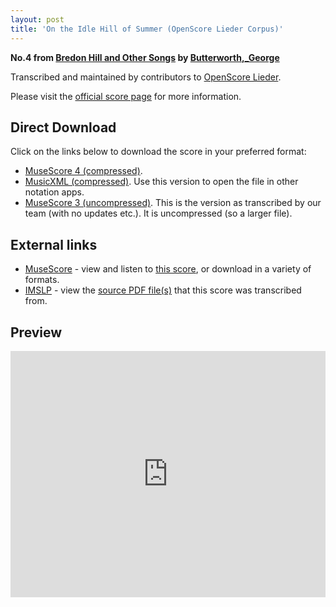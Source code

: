 ```yaml
---
layout: post
title: 'On the Idle Hill of Summer (OpenScore Lieder Corpus)'
---
```


__No.4 from [Bredon Hill and Other Songs](https://fourscoreandmore.org/openscore/lieder/Butterworth,_George/Bredon_Hill_and_Other_Songs/) by [Butterworth,_George](https://fourscoreandmore.org/openscore/lieder/Butterworth,_George)__

Transcribed and maintained by contributors to [OpenScore Lieder].

Please visit the [official score page] for more information.

[official score page]: https://musescore.com/openscore-lieder-corpus/scores/6379527
[OpenScore Lieder]: https://musescore.com/openscore-lieder-corpus

## Direct Download

Click on the links below to download the score in your preferred format:
- [MuseScore 4 (compressed)](https://github.com/openscore/lieder/blob/main/scores/Butterworth,_George/Bredon_Hill_and_Other_Songs/4_On_the_Idle_Hill_of_Summer/lc6379527.mscz?raw=true).
- [MusicXML (compressed)](https://github.com/openscore/lieder/blob/main/scores/Butterworth,_George/Bredon_Hill_and_Other_Songs/4_On_the_Idle_Hill_of_Summer/lc6379527.mxl?raw=true). Use this version to open the file in other notation apps.
- [MuseScore 3 (uncompressed)](https://github.com/openscore/lieder/blob/main/scores/Butterworth,_George/Bredon_Hill_and_Other_Songs/4_On_the_Idle_Hill_of_Summer/lc6379527.mscx?raw=true). This is the version as transcribed by our team (with no updates etc.). It is uncompressed (so a larger file).

## External links

- [MuseScore] - view and listen to [this score][MuseScore], or download in a variety of formats.
- [IMSLP] - view the [source PDF file(s)][IMSLP] that this score was transcribed from.

[MuseScore]: https://musescore.com/score/6379527
[IMSLP]: https://imslp.org/wiki/Special:ReverseLookup/650688

## Preview

<iframe width="100%" height="394" src="https://musescore.com/openscore-lieder-corpus/scores/6379527/embed" frameborder="0" allowfullscreen allow="autoplay; fullscreen"></iframe>
